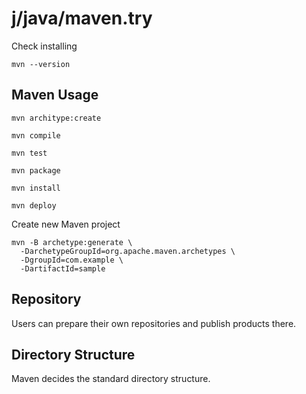 j/java/maven.try
================


Check installing

    mvn --version


Maven Usage
-----------

    mvn architype:create

    mvn compile

    mvn test

    mvn package

    mvn install

    mvn deploy



Create new Maven project

    mvn -B archetype:generate \
      -DarchetypeGroupId=org.apache.maven.archetypes \
      -DgroupId=com.example \
      -DartifactId=sample


Repository
----------

Users can prepare their own repositories and publish products there.


Directory Structure
-------------------

Maven decides the standard directory structure.
